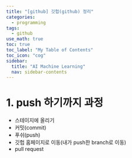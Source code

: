 ```yaml
---
title: "[github] 깃헙(github) 정리" 
categories:
  - programming
tags:
  - github
use_math: true
toc: true
toc_label: "My Table of Contents"
toc_icon: "cog"
sidebar:
  title: "AI Machine Learning"
  nav: sidebar-contents
---
```


# 1. push 하기까지 과정

* 스테이지에 올리기
* 커밋(commit)
* 푸쉬(push)
* 깃헙 홈페이지로 이동(내가 push한 branch로 이동) 
* pull request

